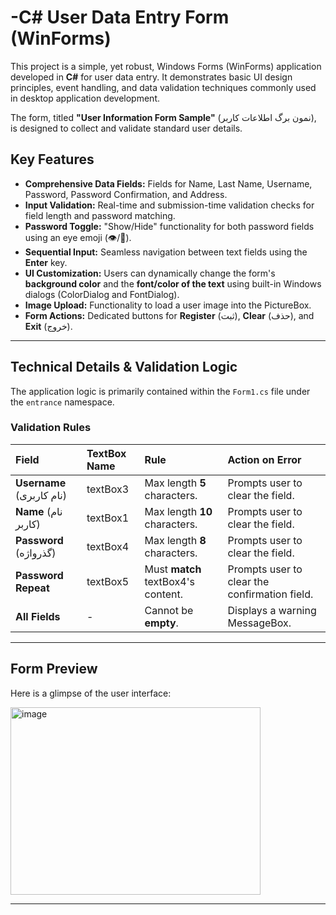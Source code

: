 # -C# User Data Entry Form (WinForms)

This project is a simple, yet robust, Windows Forms (WinForms) application developed in **C#** for user data entry. It demonstrates basic UI design principles, event handling, and data validation techniques commonly used in desktop application development.

The form, titled **"User Information Form Sample"** (نمون برگ اطلاعات کاربر), is designed to collect and validate standard user details.

## Key Features

* **Comprehensive Data Fields:** Fields for Name, Last Name, Username, Password, Password Confirmation, and Address.
* **Input Validation:** Real-time and submission-time validation checks for field length and password matching.
* **Password Toggle:** "Show/Hide" functionality for both password fields using an eye emoji ($\text{👁️/🙈}$).
* **Sequential Input:** Seamless navigation between text fields using the **Enter** key.
* **UI Customization:** Users can dynamically change the form's **background color** and the **font/color of the text** using built-in Windows dialogs ($\text{ColorDialog}$ and $\text{FontDialog}$).
* **Image Upload:** Functionality to load a user image into the $\text{PictureBox}$.
* **Form Actions:** Dedicated buttons for **Register** (ثبت), **Clear** (حذف), and **Exit** (خروج).

---

## Technical Details & Validation Logic

The application logic is primarily contained within the `Form1.cs` file under the `entrance` namespace.


### Validation Rules

| Field | $\text{TextBox}$ Name | Rule | Action on Error |
| :--- | :--- | :--- | :--- |
| **Username** (نام کاربری) | $\text{textBox3}$ | Max length **5** characters. | Prompts user to clear the field. |
| **Name** (نام کاربر) | $\text{textBox1}$ | Max length **10** characters. | Prompts user to clear the field. |
| **Password** (گذرواژه) | $\text{textBox4}$ | Max length **8** characters. | Prompts user to clear the field. |
| **Password Repeat** | $\text{textBox5}$ | Must **match** $\text{textBox4}$'s content. | Prompts user to clear the confirmation field. |
| **All Fields** | - | Cannot be **empty**. | Displays a warning $\text{MessageBox}$. |



---

## Form Preview

Here is a glimpse of the user interface:

<img width="400" height="300" alt="image" src="https://github.com/user-attachments/assets/afaf7557-b23d-43a0-b642-7b4a35fe1eb7" />

---
